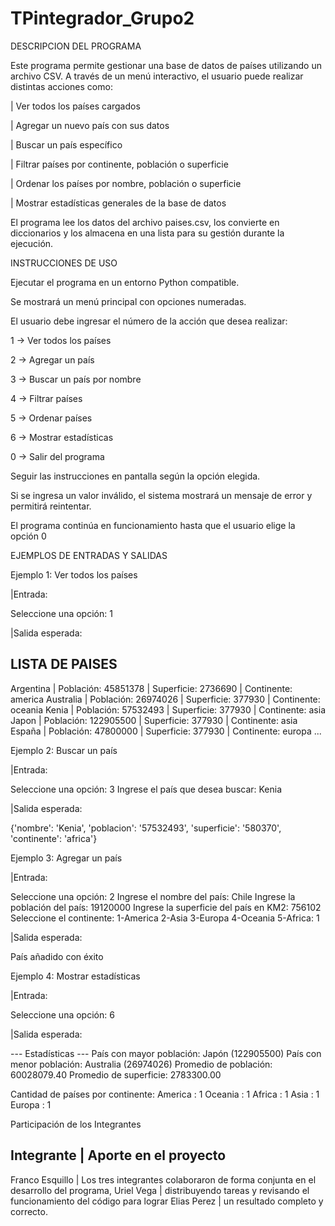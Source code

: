 # TPintegrador_Grupo2

DESCRIPCION DEL PROGRAMA

Este programa permite gestionar una base de datos de países utilizando un archivo CSV.
A través de un menú interactivo, el usuario puede realizar distintas acciones como:

| Ver todos los países cargados

| Agregar un nuevo país con sus datos

| Buscar un país específico

| Filtrar países por continente, población o superficie

| Ordenar los países por nombre, población o superficie

| Mostrar estadísticas generales de la base de datos

El programa lee los datos del archivo paises.csv, los convierte en diccionarios y los almacena en una lista para su gestión durante la ejecución.


INSTRUCCIONES DE USO

Ejecutar el programa en un entorno Python compatible.

Se mostrará un menú principal con opciones numeradas.

El usuario debe ingresar el número de la acción que desea realizar:

1 → Ver todos los países

2 → Agregar un país

3 → Buscar un país por nombre

4 → Filtrar países

5 → Ordenar países

6 → Mostrar estadísticas

0 → Salir del programa

Seguir las instrucciones en pantalla según la opción elegida.

Si se ingresa un valor inválido, el sistema mostrará un mensaje de error y permitirá reintentar.

El programa continúa en funcionamiento hasta que el usuario elige la opción 0


EJEMPLOS DE ENTRADAS Y SALIDAS

Ejemplo 1: Ver todos los países

|Entrada:

Seleccione una opción: 1


|Salida esperada:

LISTA DE PAISES
------------------------------------------------------------------------------------
Argentina       | Población: 45851378  | Superficie: 2736690  | Continente: america
Australia       | Población: 26974026  | Superficie: 377930   | Continente: oceania
Kenia           | Población: 57532493  | Superficie: 377930   | Continente: asia
Japon           | Población: 122905500 | Superficie: 377930   | Continente: asia
España          | Población: 47800000  | Superficie: 377930   | Continente: europa
...


Ejemplo 2: Buscar un país

|Entrada:

Seleccione una opción: 3
Ingrese el país que desea buscar: Kenia


|Salida esperada:

{'nombre': 'Kenia', 'poblacion': '57532493', 'superficie': '580370', 'continente': 'africa'}


Ejemplo 3: Agregar un país

|Entrada:

Seleccione una opción: 2
Ingrese el nombre del país: Chile
Ingrese la población del país: 19120000
Ingrese la superficie del país en KM2: 756102
Seleccione el continente:
 1-America 2-Asia 3-Europa 4-Oceania 5-Africa: 1


|Salida esperada:

País añadido con éxito


Ejemplo 4: Mostrar estadísticas

|Entrada:

Seleccione una opción: 6


|Salida esperada:

--- Estadísticas ---
País con mayor población: Japón (122905500)
País con menor población: Australia (26974026)
Promedio de población: 60028079.40
Promedio de superficie: 2783300.00

Cantidad de países por continente:
  America    : 1
  Oceania    : 1
  Africa     : 1
  Asia       : 1
  Europa     : 1



Participación de los Integrantes

Integrante      |   	Aporte en el proyecto
-------------------------------------------------------------------------------------
Franco Esquillo | Los tres integrantes colaboraron de forma conjunta en el desarrollo del programa,
Uriel Vega      | distribuyendo tareas y revisando el funcionamiento del código para lograr 
Elias Perez     | un resultado completo y correcto.
